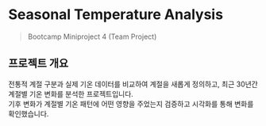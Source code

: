 # Seasonal Temperature Analysis
> Bootcamp Miniproject 4 (Team Project)

## 프로젝트 개요
전통적 계절 구분과 실제 기온 데이터를 비교하여 계절을 새롭게 정의하고, 최근 30년간 계절별 기온 변화를 분석한 프로젝트입니다.  
기후 변화가 계절별 기온 패턴에 어떤 영향을 주었는지 검증하고 시각화를 통해 변화를 확인했습니다.
